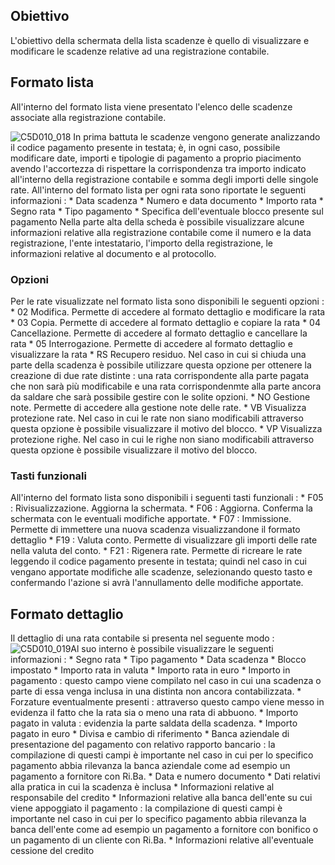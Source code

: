 ## Obiettivo
L'obiettivo della schermata della lista scadenze è quello di visualizzare e modificare le scadenze relative ad una registrazione contabile.

## Formato lista
All'interno del formato lista viene presentato l'elenco delle scadenze associate alla registrazione contabile.

![C5D010_018](http://localhost:3000/immagini/MBDOC_OGG-P_C5RR01L/C5D010_018.png)
In prima battuta le scadenze vengono generate analizzando il codice pagamento presente in testata; è, in ogni caso, possibile modificare date, importi e tipologie di pagamento a proprio piacimento avendo l'accortezza di rispettare la corrispondenza tra importo indicato all'interno della registrazione contabile e somma degli importi delle singole rate.
All'interno del formato lista per ogni rata sono riportate le seguenti informazioni : 
 \* Data scadenza
 \* Numero e data documento
 \* Importo rata
 \* Segno rata
 \* Tipo pagamento
 \* Specifica dell'eventuale blocco presente sul pagamento
Nella parte alta della scheda è possibile visualizzare alcune informazioni relative alla registrazione contabile come il numero e la data registrazione, l'ente intestatario, l'importo della registrazione, le informazioni relative al documento e al protocollo.

### Opzioni
Per le rate visualizzate nel formato lista sono disponibili le seguenti opzioni : 
 \* 02 Modifica. Permette di accedere al formato dettaglio e modificare la rata
 \* 03 Copia. Permette di accedere al formato dettaglio e copiare la rata
 \* 04 Cancellazione. Permette di accedere al formato dettaglio e cancellare la rata
 \* 05 Interrogazione. Permette di accedere al formato dettaglio e visualizzare la rata
 \* RS Recupero residuo. Nel caso in cui si chiuda una parte della scadenza è possibile utilizzare questa opzione per ottenere la creazione di due rate distinte :  una rata corrispondente alla parte pagata che non sarà più modificabile e una rata corrispondenmte alla parte ancora da saldare che sarà possibile gestire con le solite opzioni.
 \* NO Gestione note. Permette di accedere alla gestione note delle rate.
 \* VB Visualizza protezione rate. Nel caso in cui le rate non siano modificabili attraverso questa opzione è possibile visualizzare il motivo del blocco.
 \* VP Visualizza protezione righe. Nel caso in cui le righe non siano modificabili attraverso questa opzione è possibile visualizzare il motivo del blocco.

### Tasti funzionali
All'interno del formato lista sono disponibili i seguenti tasti funzionali : 
 \* F05 :  Rivisualizzazione. Aggiorna la schermata.
 \* F06 :  Aggiorna. Conferma la schermata con le eventuali modifiche apportate.
 \* F07 :  Immissione. Permette di immettere una nuova scadenza visualizzandone il formato dettaglio
 \* F19 :  Valuta conto. Permette di visualizzare gli importi delle rate nella valuta del conto.
 \* F21 :  Rigenera rate. Permette di ricreare le rate leggendo il codice pagamento presente in testata; quindi nel caso in cui vengano apportate modifiche alle scadenze, selezionando questo tasto e confermando l'azione si avrà l'annullamento delle modifiche apportate.

## Formato dettaglio
Il dettaglio di una rata contabile si presenta nel seguente modo : 
![C5D010_019](http://localhost:3000/immagini/MBDOC_OGG-P_C5RR01L/C5D010_019.png)Al suo interno è possibile visualizzare le seguenti informazioni : 
 \* Segno rata
 \* Tipo pagamento
 \* Data scadenza
 \* Blocco impostato
 \* Importo rata in valuta
 \* Importo rata in euro
 \* Importo in pagamento :  questo campo viene compilato nel caso in cui una scadenza o parte di essa venga inclusa in una distinta non ancora contabilizzata.
 \* Forzature eventualmente presenti :  attraverso questo campo viene messo in evidenza il fatto che la rata sia o meno una rata di abbuono.
 \* Importo pagato in valuta :  evidenzia la parte saldata della scadenza.
 \* Importo pagato in euro
 \* Divisa e cambio di riferimento
 \* Banca aziendale di presentazione del pagamento con relativo rapporto bancario :  la compilazione di questi campi è importante nel caso in cui per lo specifico pagamento abbia rilevanza la banca aziendale come ad esempio un pagamento a fornitore con Ri.Ba.
 \* Data e numero documento
 \* Dati relativi alla pratica in cui la scadenza è inclusa
 \* Informazioni relative al responsabile del credito
 \* Informazioni relative alla banca dell'ente su cui viene appoggiato il pagamento :  la compilazione di questi campi è importante nel caso in cui per lo specifico pagamento abbia rilevanza la banca dell'ente come ad esempio un pagamento a fornitore con bonifico o un pagamento di un cliente con Ri.Ba.
 \* Informazioni relative all'eventuale cessione del credito
